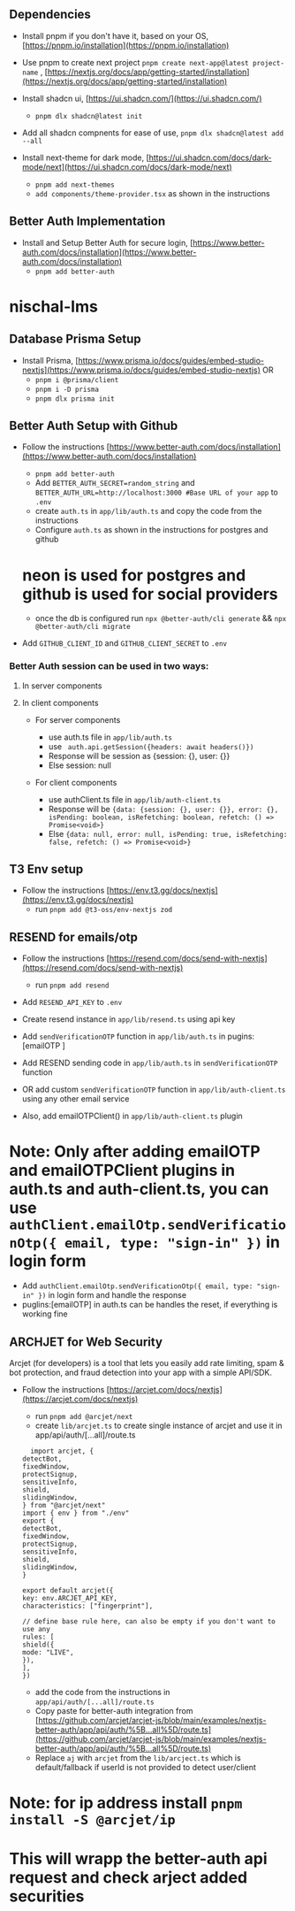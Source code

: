 ## Dependencies

- Install pnpm if you don't have it, based on your OS, [https://pnpm.io/installation](https://pnpm.io/installation)

- Use pnpm to create next project `pnpm create next-app@latest project-name` , [https://nextjs.org/docs/app/getting-started/installation](https://nextjs.org/docs/app/getting-started/installation)

- Install shadcn ui, [https://ui.shadcn.com/](https://ui.shadcn.com/)
  - `pnpm dlx shadcn@latest init`
- Add all shadcn compnents for ease of use, `pnpm dlx shadcn@latest add --all`

- Install next-theme for dark mode, [https://ui.shadcn.com/docs/dark-mode/next](https://ui.shadcn.com/docs/dark-mode/next)
  - `pnpm add next-themes`
  - `add components/theme-provider.tsx` as shown in the instructions

## Better Auth Implementation

- Install and Setup Better Auth for secure login, [https://www.better-auth.com/docs/installation](https://www.better-auth.com/docs/installation)
  - `pnpm add better-auth`

# nischal-lms

## Database Prisma Setup

- Install Prisma, [https://www.prisma.io/docs/guides/embed-studio-nextjs](https://www.prisma.io/docs/guides/embed-studio-nextjs)
  OR
  - `pnpm i @prisma/client`
  - `pnpm i -D prisma`
  - `pnpm dlx prisma init`

## Better Auth Setup with Github

- Follow the instructions [https://www.better-auth.com/docs/installation](https://www.better-auth.com/docs/installation)

  - `pnpm add better-auth`
  - Add `BETTER_AUTH_SECRET=random_string` and `BETTER_AUTH_URL=http://localhost:3000 #Base URL of your app` to `.env`
  - create `auth.ts` in `app/lib/auth.ts` and copy the code from the instructions
  - Configure `auth.ts` as shown in the instructions for postgres and github

  # neon is used for postgres and github is used for social providers

  - once the db is configured run `npx @better-auth/cli generate` && `npx @better-auth/cli migrate`

- Add `GITHUB_CLIENT_ID` and `GITHUB_CLIENT_SECRET` to `.env`

### Better Auth session can be used in two ways:

1. In server components
2. In client components

   - For server components

     - use auth.ts file in `app/lib/auth.ts`
     - use ` auth.api.getSession({headers: await headers()})`
     - Response will be session as {session: {}, user: {}}
     - Else session: null

   - For client components
     - use authClient.ts file in `app/lib/auth-client.ts`
     - Response will be `{data: {session: {}, user: {}}, error: {}, isPending: boolean, isRefetching: boolean, refetch: () => Promise<void>}`
     - Else `{data: null, error: null, isPending: true, isRefetching: false, refetch: () => Promise<void>}`

## T3 Env setup

- Follow the instructions [https://env.t3.gg/docs/nextjs](https://env.t3.gg/docs/nextjs)
  - run `pnpm add @t3-oss/env-nextjs zod`

## RESEND for emails/otp

- Follow the instructions [https://resend.com/docs/send-with-nextjs](https://resend.com/docs/send-with-nextjs)

  - run `pnpm add resend`

- Add `RESEND_API_KEY` to `.env`
- Create resend instance in `app/lib/resend.ts` using api key

- Add `sendVerificationOTP` function in `app/lib/auth.ts` in pugins:[emailOTP ]
- Add RESEND sending code in `app/lib/auth.ts` in `sendVerificationOTP` function
- OR add custom `sendVerificationOTP` function in `app/lib/auth-client.ts` using any other email service

- Also, add emailOTPClient() in `app/lib/auth-client.ts` plugin

# Note: Only after adding emailOTP and emailOTPClient plugins in auth.ts and auth-client.ts, you can use `authClient.emailOtp.sendVerificationOtp({ email, type: "sign-in" })` in login form

- Add `authClient.emailOtp.sendVerificationOtp({ email, type: "sign-in" })` in login form and handle the response
- puglins:[emailOTP] in auth.ts can be handles the reset, if everything is working fine

## ARCHJET for Web Security

Arcjet (for developers) is a tool that lets you easily add rate limiting, spam & bot protection, and fraud detection into your app with a simple API/SDK.

- Follow the instructions [https://arcjet.com/docs/nextjs](https://arcjet.com/docs/nextjs)

  - run `pnpm add @arcjet/next`
  - create `lib/arcjet.ts` to create single instance of arcjet and use it in app/api/auth/[...all]/route.ts

  ```TS
    import arcjet, {
  detectBot,
  fixedWindow,
  protectSignup,
  sensitiveInfo,
  shield,
  slidingWindow,
  } from "@arcjet/next"
  import { env } from "./env"
  export {
  detectBot,
  fixedWindow,
  protectSignup,
  sensitiveInfo,
  shield,
  slidingWindow,
  }

  export default arcjet({
  key: env.ARCJET_API_KEY,
  characteristics: ["fingerprint"],

  // define base rule here, can also be empty if you don't want to use any
  rules: [
  shield({
  mode: "LIVE",
  }),
  ],
  })
  ```

  - add the code from the instructions in `app/api/auth/[...all]/route.ts`
  - Copy paste for better-auth integration from [https://github.com/arcjet/arcjet-js/blob/main/examples/nextjs-better-auth/app/api/auth/%5B...all%5D/route.ts](https://github.com/arcjet/arcjet-js/blob/main/examples/nextjs-better-auth/app/api/auth/%5B...all%5D/route.ts)
  - Replace `aj` with `arcjet` from the `lib/arcject.ts` which is default/fallback if userId is not provided to detect user/client

# Note: for ip address install `pnpm install -S @arcjet/ip`

# This will wrapp the better-auth api request and check arject added securities
